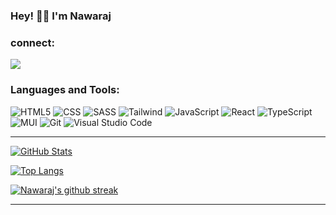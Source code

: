 ### Hey! 👋🏼  I'm Nawaraj 

### connect:
 [<img src="https://img.shields.io/badge/LinkedIn-0077B5?style=for-the-badge&logo=linkedin&logoColor=white">][linkedin] 


### Languages and Tools:
 ![HTML5](https://img.shields.io/badge/HTML5-E34F26?style=for-the-badge&logo=html5&logoColor=white)
 ![CSS](https://img.shields.io/badge/CSS3-1572B6?style=for-the-badge&logo=css3&logoColor=white)
 ![SASS](https://img.shields.io/badge/Sass-CC6699?style=for-the-badge&logo=sass&logoColor=white)
 ![Tailwind](https://img.shields.io/badge/Tailwind_CSS-38B2AC?style=for-the-badge&logo=tailwind-css&logoColor=white) 
 ![JavaScript](https://img.shields.io/badge/JavaScript-F7DF1E?style=for-the-badge&logo=javascript&logoColor=black)
 ![React](https://img.shields.io/badge/React-20232A?style=for-the-badge&logo=react&logoColor=61DAFB)
 ![TypeScript](https://img.shields.io/badge/typescript-%23007ACC.svg?style=for-the-badge&logo=typescript&logoColor=white)
 ![MUI](https://img.shields.io/badge/MUI-%230081CB.svg?style=for-the-badge&logo=mui&logoColor=white)
![Git](https://img.shields.io/badge/git-e84d31?style=for-the-badge&logo=git&logoColor=white) 
![Visual Studio Code](https://img.shields.io/badge/Visual_Studio_Code-0078D4?style=for-the-badge&logo=visual%20studio%20code&logoColor=white") 

---

[![GitHub Stats](https://github-readme-stats.vercel.app/api?username=thenawaraj&&theme=blue-green)](https://github.com/thenawaraj/github-readme-stats)

[![Top Langs](https://github-readme-stats.vercel.app/api/top-langs/?username=thenawaraj&theme=blue-green)](https://github.com/thenawaraj/github-readme-stats)

[![Nawaraj's github streak](https://github-readme-streak-stats.herokuapp.com/?user=thenawaraj&theme=blue-green)](https://github.com/thenawaraj/github-readme-streak-stats)


---

[linkedin]: https://www.linkedin.com/in/thenawaraj/
